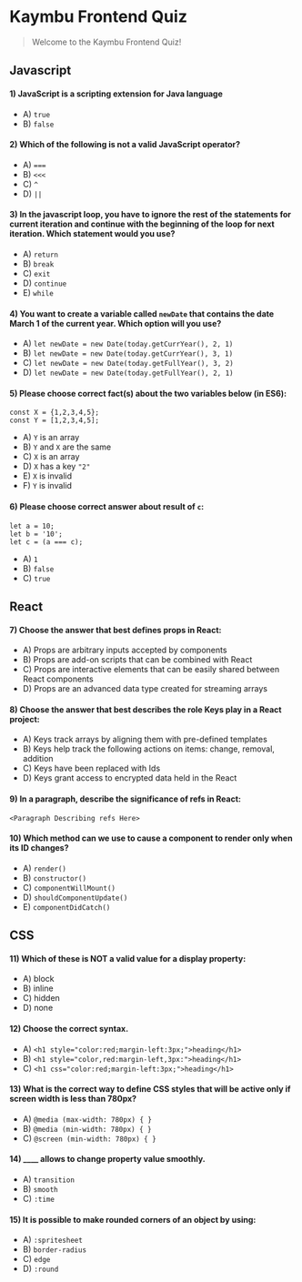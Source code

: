 # Kaymbu Frontend Quiz

> Welcome to the Kaymbu Frontend Quiz!

## Javascript

#### 1) JavaScript is a scripting extension for Java language
* A) `true`
* B) `false`

#### 2) Which of the following is not a valid JavaScript operator?
* A) `=== `
* B) `<<<`
* C) `^`
* D) `||`

#### 3) In the javascript loop, you have to ignore the rest of the statements for current iteration and continue with the beginning of the loop for next iteration. Which statement would you use?

* A) `return`
* B) `break`
* C) `exit`
* D) `continue`
* E) `while`

#### 4) You want to create a variable called `newDate` that contains the date March 1 of the current year. Which option will you use?
* A) `let newDate = new Date(today.getCurrYear(), 2, 1)`
* B) `let newDate = new Date(today.getCurrYear(), 3, 1)`
* C) `let newDate = new Date(today.getFullYear(), 3, 2)`
* D) `let newDate = new Date(today.getFullYear(), 2, 1)`


#### 5) Please choose correct fact(s) about the two variables below (in ES6):
```
const X = {1,2,3,4,5};
const Y = [1,2,3,4,5];
```

* A) `Y` is an array
* B) `Y` and `X` are the same
* C) `X` is an array
* D) `X` has a key `"2"`
* E) `X` is invalid 
* F) `Y` is invalid

#### 6) Please choose correct answer about result of `c`:
```
let a = 10;
let b = '10';
let c = (a === c);
```
* A) `1`
* B) `false`
* C) `true`



## React

#### 7) Choose the answer that best defines props in React:
* A) Props are arbitrary inputs accepted by components
* B) Props are add-on scripts that can be combined with React
* C) Props are interactive elements that can be easily shared between React components
* D) Props are an advanced data type created for streaming arrays

#### 8) Choose the answer that best describes the role Keys play in a React project:
* A) Keys track arrays by aligning them with pre-defined templates
* B) Keys help track the following actions on items: change, removal, addition
* C) Keys have been replaced with Ids
* D) Keys grant access to encrypted data held in the React 

#### 9) In a paragraph, describe the significance of refs in React:
`<Paragraph Describing refs Here>`


#### 10) Which method can we use to cause a component to render only when its ID changes?
* A) `render()`
* B) `constructor()`
* C) `componentWillMount()`
* D) `shouldComponentUpdate()`
* E) `componentDidCatch()`


## CSS

#### 11) Which of these is NOT a valid value for a display property:
* A) block
* B) inline
* C) hidden
* D) none


#### 12) Choose the correct syntax.
* A) `<h1 style="color:red;margin-left:3px;">heading</h1>`
* B) `<h1 style="color,red:margin-left,3px:">heading</h1>`
* C) `<h1 css="color:red;margin-left:3px;">heading</h1>`


#### 13) What is the correct way to define CSS styles that will be active only if screen width is less than 780px?
* A) `@media (max-width: 780px) { }`
* B) `@media (min-width: 780px) { }`
* C) `@screen (min-width: 780px) { }`


#### 14) ____ allows to change property value smoothly.
* A) `transition`
* B) `smooth`
* C) `:time`


#### 15) It is possible to make rounded corners of an object by using:
* A) `:spritesheet`
* B) `border-radius`
* C) `edge`
* D) `:round`
